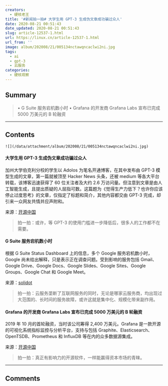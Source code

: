 ```yaml
---
creators:
  - 硬核老王
title: '#新闻拍一拍# 大学生用 GPT-3 生成伪文章成功骗过众人'
date: 2020-08-21 00:51:43
date_updated: 2020-08-21 00:51:43
slug: article-12537-1.html
url: https://linux.cn/article-12537-1.html
url_from: ''
image: album/202008/21/005134nctawqncaclwi2ni.jpg
tags:
  - ai
  - gpt-3
  - 云服务
categories:
  - 硬核观察
---
```


## Summary

> • G Suite 服务宕机数小时 • Grafana 的开发商 Grafana Labs 宣布已完成 5000 万美元的 B 轮融资

***

<!-- more -->

## Contents

`![](/data/attachment/album/202008/21/005134nctawqncaclwi2ni.jpg)`

#### 大学生用 GPT-3 生成伪文章成功骗过众人

加州大学伯克利分校的学生以 Adolos 为笔名开通博客，在其中发布由 GPT-3 模型生成的文章，第一篇就被顶至 Hacker News 头条，还被 medium 等各大平台转载，该博客迅速获得了 60 位关注者及大约 2.6 万访问量。但注意到文章是由人工智能生成，且提出质疑的人屈指可数。这篇题为《觉得生产力低下？也许你应该停止过度思考》的文章，仅指定了标题和简介，其他内容都交由 GPT-3 完成，却引来一众网友共情并应声附和。

来源：[开源中国](https://www.oschina.net/news/118021/gpt-3-fake-blog)

> 
> 拍一拍：或许，等 GPT-3 的使用门槛进一步降低后，很多人的工作都不在需要。
> 
> 
> 

#### G Suite 服务宕机数小时

根据 G Suite Status Dashboard 上的信息，多个 Google 服务宕机数小时，Google 尚未给出解释，只是表示正在调查问题。受到影响的服务包括 Gmail、Google Drive、Google Docs、Google Slides、Google Sites、Google Groups、Google Chat 和 Google Meet。

来源：[solidot](https://www.solidot.org/story?sid=65302)

> 
> 拍一拍：云服务垄断了互联网服务的同时，无论是哪家云服务商，均出现过大范围的、长时间的服务故障，或许这就是集中化、规模化带来副作用。
> 
> 
> 

#### Grafana 的开发商 Grafana Labs 宣布已完成 5000 万美元的 B 轮融资

2019 年 10 月的首轮融资，当时该公司筹得 2,400 万美元。Grafana 是一款开源的可视化系统指标监控与分析平台，支持与包括 Graphite、Elasticsearch、OpenTSDB、Prometheus 和 InfluxDB 等在内的众多数据源集成。

来源：[开源中国](https://www.oschina.net/news/118041/grafana-labs-raises-50m-in-series-b-funding)

> 
> 拍一拍：真正有影响力的开源软件，一样能赢得资本市场的青睐。
> 
> 
>

***

## Comments
